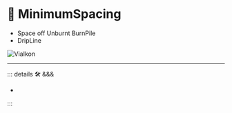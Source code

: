 # 🔻 <via>MinimumSpacing</via>

- Space off Unburnt BurnPile
- DripLine

![ViaIkon](/Via/Via_Ikon.png)

---

<!-- =================================================== -->
<!-- =================================================== -->
<!-- =================================================== -->
<!-- =================================================== -->
<!-- =================================================== -->
::: details 🛠 <dev>&&&</dev>

-

:::
